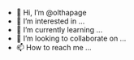 - 👋 Hi, I’m @olthapage
- 👀 I’m interested in ...
- 🌱 I’m currently learning ...
- 💞️ I’m looking to collaborate on ...
- 📫 How to reach me ...

<!---
olthapage/olthapage is a ✨ special ✨ repository because its `README.md` (this file) appears on your GitHub profile.
You can click the Preview link to take a look at your changes.
--->
